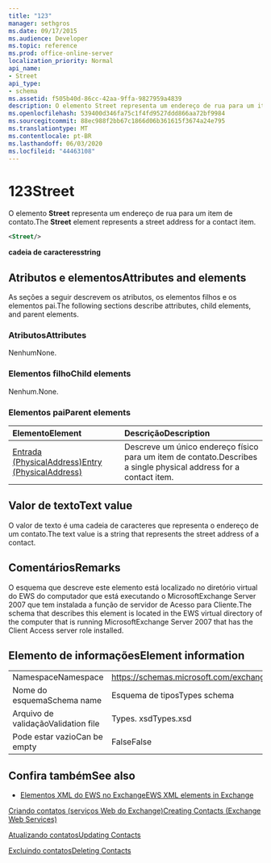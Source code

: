 ```yaml
---
title: "123"
manager: sethgros
ms.date: 09/17/2015
ms.audience: Developer
ms.topic: reference
ms.prod: office-online-server
localization_priority: Normal
api_name:
- Street
api_type:
- schema
ms.assetid: f505b40d-86cc-42aa-9ffa-9827959a4839
description: O elemento Street representa um endereço de rua para um item de contato.
ms.openlocfilehash: 539400d346fa75c1f4fd9527ddd866aa72bf9984
ms.sourcegitcommit: 88ec988f2bb67c1866d06b361615f3674a24e795
ms.translationtype: MT
ms.contentlocale: pt-BR
ms.lasthandoff: 06/03/2020
ms.locfileid: "44463108"
---
```

# <a name="street"></a><span data-ttu-id="df784-103">123</span><span class="sxs-lookup"><span data-stu-id="df784-103">Street</span></span>

<span data-ttu-id="df784-104">O elemento **Street** representa um endereço de rua para um item de contato.</span><span class="sxs-lookup"><span data-stu-id="df784-104">The **Street** element represents a street address for a contact item.</span></span> 
  
```xml
<Street/>
```

 <span data-ttu-id="df784-105">**cadeia de caracteres**</span><span class="sxs-lookup"><span data-stu-id="df784-105">**string**</span></span>
## <a name="attributes-and-elements"></a><span data-ttu-id="df784-106">Atributos e elementos</span><span class="sxs-lookup"><span data-stu-id="df784-106">Attributes and elements</span></span>

<span data-ttu-id="df784-107">As seções a seguir descrevem os atributos, os elementos filhos e os elementos pai.</span><span class="sxs-lookup"><span data-stu-id="df784-107">The following sections describe attributes, child elements, and parent elements.</span></span>
  
### <a name="attributes"></a><span data-ttu-id="df784-108">Atributos</span><span class="sxs-lookup"><span data-stu-id="df784-108">Attributes</span></span>

<span data-ttu-id="df784-109">Nenhum</span><span class="sxs-lookup"><span data-stu-id="df784-109">None.</span></span>
  
### <a name="child-elements"></a><span data-ttu-id="df784-110">Elementos filho</span><span class="sxs-lookup"><span data-stu-id="df784-110">Child elements</span></span>

<span data-ttu-id="df784-111">Nenhum.</span><span class="sxs-lookup"><span data-stu-id="df784-111">None.</span></span>
  
### <a name="parent-elements"></a><span data-ttu-id="df784-112">Elementos pai</span><span class="sxs-lookup"><span data-stu-id="df784-112">Parent elements</span></span>

|<span data-ttu-id="df784-113">**Elemento**</span><span class="sxs-lookup"><span data-stu-id="df784-113">**Element**</span></span>|<span data-ttu-id="df784-114">**Descrição**</span><span class="sxs-lookup"><span data-stu-id="df784-114">**Description**</span></span>|
|:-----|:-----|
|[<span data-ttu-id="df784-115">Entrada (PhysicalAddress)</span><span class="sxs-lookup"><span data-stu-id="df784-115">Entry (PhysicalAddress)</span></span>](entry-physicaladdress.md) <br/> |<span data-ttu-id="df784-116">Descreve um único endereço físico para um item de contato.</span><span class="sxs-lookup"><span data-stu-id="df784-116">Describes a single physical address for a contact item.</span></span>  <br/> |
   
## <a name="text-value"></a><span data-ttu-id="df784-117">Valor de texto</span><span class="sxs-lookup"><span data-stu-id="df784-117">Text value</span></span>

<span data-ttu-id="df784-118">O valor de texto é uma cadeia de caracteres que representa o endereço de um contato.</span><span class="sxs-lookup"><span data-stu-id="df784-118">The text value is a string that represents the street address of a contact.</span></span>
  
## <a name="remarks"></a><span data-ttu-id="df784-119">Comentários</span><span class="sxs-lookup"><span data-stu-id="df784-119">Remarks</span></span>

<span data-ttu-id="df784-120">O esquema que descreve este elemento está localizado no diretório virtual do EWS do computador que está executando o MicrosoftExchange Server 2007 que tem instalada a função de servidor de Acesso para Cliente.</span><span class="sxs-lookup"><span data-stu-id="df784-120">The schema that describes this element is located in the EWS virtual directory of the computer that is running MicrosoftExchange Server 2007 that has the Client Access server role installed.</span></span>
  
## <a name="element-information"></a><span data-ttu-id="df784-121">Elemento de informações</span><span class="sxs-lookup"><span data-stu-id="df784-121">Element information</span></span>

|||
|:-----|:-----|
|<span data-ttu-id="df784-122">Namespace</span><span class="sxs-lookup"><span data-stu-id="df784-122">Namespace</span></span>  <br/> |https://schemas.microsoft.com/exchange/services/2006/types  <br/> |
|<span data-ttu-id="df784-123">Nome do esquema</span><span class="sxs-lookup"><span data-stu-id="df784-123">Schema name</span></span>  <br/> |<span data-ttu-id="df784-124">Esquema de tipos</span><span class="sxs-lookup"><span data-stu-id="df784-124">Types schema</span></span>  <br/> |
|<span data-ttu-id="df784-125">Arquivo de validação</span><span class="sxs-lookup"><span data-stu-id="df784-125">Validation file</span></span>  <br/> |<span data-ttu-id="df784-126">Types. xsd</span><span class="sxs-lookup"><span data-stu-id="df784-126">Types.xsd</span></span>  <br/> |
|<span data-ttu-id="df784-127">Pode estar vazio</span><span class="sxs-lookup"><span data-stu-id="df784-127">Can be empty</span></span>  <br/> |<span data-ttu-id="df784-128">False</span><span class="sxs-lookup"><span data-stu-id="df784-128">False</span></span>  <br/> |
   
## <a name="see-also"></a><span data-ttu-id="df784-129">Confira também</span><span class="sxs-lookup"><span data-stu-id="df784-129">See also</span></span>



- [<span data-ttu-id="df784-130">Elementos XML do EWS no Exchange</span><span class="sxs-lookup"><span data-stu-id="df784-130">EWS XML elements in Exchange</span></span>](ews-xml-elements-in-exchange.md)


[<span data-ttu-id="df784-131">Criando contatos (serviços Web do Exchange)</span><span class="sxs-lookup"><span data-stu-id="df784-131">Creating Contacts (Exchange Web Services)</span></span>](https://msdn.microsoft.com/library/4845917e-70d1-481c-bbd7-011ec6571789%28Office.15%29.aspx)
  
[<span data-ttu-id="df784-132">Atualizando contatos</span><span class="sxs-lookup"><span data-stu-id="df784-132">Updating Contacts</span></span>](https://msdn.microsoft.com/library/9a865953-b94a-4229-b632-2dee433314be%28Office.15%29.aspx)
  
[<span data-ttu-id="df784-133">Excluindo contatos</span><span class="sxs-lookup"><span data-stu-id="df784-133">Deleting Contacts</span></span>](https://msdn.microsoft.com/library/fcc3dc84-cd3e-455e-a1a7-ae6921c9b588%28Office.15%29.aspx)

